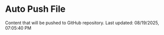 # Auto Push File

Content that will be pushed to GitHub repository.
Last updated: 08/19/2025, 07:05:40 PM